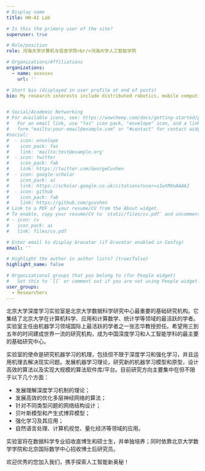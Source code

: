 ```yaml
---
# Display name
title: HH-AI Lab

# Is this the primary user of the site?
superuser: true

# Role/position
role: 河海大学计算机与信息学院<br/>河海大学人工智能学院

# Organizations/Affiliations
organizations:
  - name: xxxxxxx
    url: ''

# Short bio (displayed in user profile at end of posts)
bio: My research interests include distributed robotics, mobile computing and programmable matter.


# Social/Academic Networking
# For available icons, see: https://wowchemy.com/docs/getting-started/page-builder/#icons
#   For an email link, use "fas" icon pack, "envelope" icon, and a link in the
#   form "mailto:your-email@example.com" or "#contact" for contact widget.
#social:
#  - icon: envelope
#    icon_pack: fas
#    link: 'mailto:test@example.org'
#  - icon: twitter
#    icon_pack: fab
#    link: https://twitter.com/GeorgeCushen
#  - icon: google-scholar
#    icon_pack: ai
#    link: https://scholar.google.co.uk/citations?user=sIwtMXoAAAAJ
#  - icon: github
#    icon_pack: fab
#    link: https://github.com/gcushen
# Link to a PDF of your resume/CV from the About widget.
# To enable, copy your resume/CV to `static/files/cv.pdf` and uncomment the lines below.
# - icon: cv
#   icon_pack: ai
#   link: files/cv.pdf

# Enter email to display Gravatar (if Gravatar enabled in Config)
email: ''

# Highlight the author in author lists? (true/false)
highlight_name: false

# Organizational groups that you belong to (for People widget)
#   Set this to `[]` or comment out if you are not using People widget.
user_groups:
  - Researchers
---
```


北京大学深度学习实验室是北京大学数据科学研究中心最重要的基础研究机构。它集结了北京大学在计算机科学、应用和计算数学、统计学等领域的最活跃的学者。实验室主任由机器学习领域国际上最活跃的学者之一张志华教授担任。希望用三到五年的时间建成世界一流的研究机构，成为中国深度学习和人工智能学科的最主要的基础研究中心。

实验室的使命是研究机器学习的机理，包括但不限于深度学习和强化学习，并且运用机理去解决现实问题。发展机器学习理论，研究新的机器学习模型和原型，设计高效的算法以及实现大规模的算法软件库/平台。目前研究方向主要集中在但不限于以下几个方面：

- 发展理解深度学习机制的理论；
- 发展高效的优化多层神经网络的算法；
- 针对不同类型问题的网络结构设计；
- 贝叶斯模型和产生式博弈模型；
- 强化学习及其应用；
- 自然语言处理、计算机视觉、量化经济等领域的应用。

实验室将在数据科学专业招收直博生和硕士生，并单独培养；同时依靠北京大学数学学院和北京国际数学中心招收博士后研究员。

欢迎优秀的您加入我们，携手探索人工智能新奥秘！

